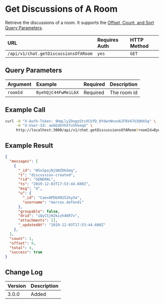 # Get Discussions of A Room

Retrieve the discussions of a room. It supports the [Offset, Count, and Sort Query Parameters](../../offset-and-count-and-sort-info/).

| URL | Requires Auth | HTTP Method |
| :--- | :--- | :--- |
| `/api/v1/chat.getDiscussionsOfARoom` | `yes` | `GET` |

## Query Parameters

| Argument | Example | Required | Description |
| :--- | :--- | :--- | :--- |
| `roomId` | `ByehQjC44FwMeiLbX` | Required | The room id |

## Example Call

```bash
curl -H "X-Auth-Token: 9HqLlyZOugoStsXCUfD_0YdwnNnunAJF8V47U3QHXSq" \
     -H "X-User-Id: aobEdbYhXfu5hkeqG" \
     http://localhost:3000/api/v1/chat.getDiscussionsOfARoom?roomId=ByehQjC44FwMeiLbX
```

## Example Result

```json
{
  "messages": [
    {
      "_id": "WSxSpajNjbNZDkGmq",
      "t": "discussion-created",
      "rid": "GENERAL",
      "ts": "2019-12-03T17:53:44.600Z",
      "msg": "d",
      "u": {
        "_id": "CaevAPDbXN252kyXa",
        "username": "marcos.defendi"
      },
      "groupable": false,
      "drid": "iQyCSjH2kixh46R7v",
      "attachments": [],
      "_updatedAt": "2019-12-03T17:53:44.600Z"
    },
  ],
  "count": 1,
  "offset": 0,
  "total": 4,
  "success": true
}
```

## Change Log

| Version | Description |
| :---- | :---- |
| 3.0.0 | Added |
